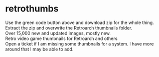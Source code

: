 # retrothumbs
Use the green code button above and download zip for the whole thing.<BR />
Extract the zip and overwrite the Retroarch thumbnails folder.<BR />
Over 15,000 new and updated images, mostly new.<BR />
Retro video game thumbnails for Retroarch and others<BR />
Open a ticket if I am missing some thumbnails for a system. I have more around that I may be able to add.
